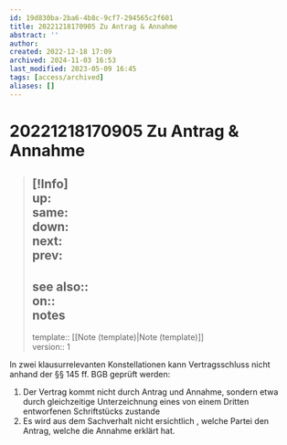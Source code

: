 ```yaml
---
id: 19d830ba-2ba6-4b8c-9cf7-294565c2f601
title: 20221218170905 Zu Antrag & Annahme
abstract: ''
author: 
created: 2022-12-18 17:09
archived: 2024-11-03 16:53
last_modified: 2023-05-09 16:45
tags: [access/archived]
aliases: []
---
```


# 20221218170905 Zu Antrag & Annahme

> [!Info]  
> up:  
> same:  
> down:  
> next:  
> prev: 
> ---  
> see also::  
> on::  
> notes
>  ---
> template:: [[Note (template)|Note (template)]]  
> version:: 1

In zwei klausurrelevanten Konstellationen kann Vertragsschluss nicht anhand der §§ 145 ff. BGB geprüft werden: 

1. Der Vertrag kommt nicht durch Antrag und Annahme, sondern etwa durch gleichzeitige Unterzeichnung eines von einem Dritten entworfenen Schriftstücks zustande
2. Es wird aus dem Sachverhalt nicht ersichtlich , welche Partei den Antrag, welche die Annahme erklärt hat.
